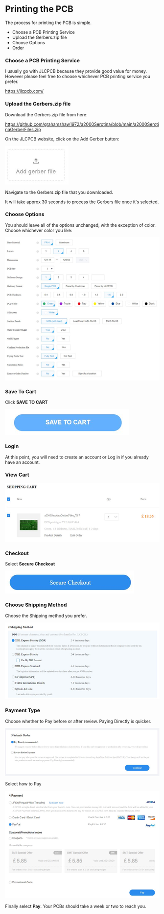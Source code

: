 # Printing the PCB

The process for printing the PCB is simple. 

* Choose a PCB Printing Service
* Upload the Gerbers.zip file
* Choose Options
* Order



### Choose a PCB Printing Service

I usually go with JLCPCB because they provide good value for money. However please feel free to choose whichever PCB printing service you prefer. 

https://jlcpcb.com/



### Upload the Gerbers.zip file

Download the Gerbers.zip file from here:

https://github.com/grahamshaw1972/a2000Serotina/blob/main/a2000SerotinaGerberFiles.zip



On the JLCPCB website, click on the Add Gerber button: 

![addGerber.JPG](addGerber.JPG)

Navigate to the Gerbers.zip file that you downloaded.

It will take approx 30 seconds to process the Gerbers file once it's selected. 



### Choose Options

You should leave all of the options unchanged, with the exception of color. Choose whichever color you like:

![options.JPG](options.JPG)

### Save To Cart

Click **SAVE TO CART**

![saveToCart.JPG](saveToCart.JPG)

### Login

At this point, you will need to create an account or Log in if you already have an account. 



### View Cart

![viewCart.JPG](viewCart.JPG)

### Checkout

Select **Secure Checkout**

![secureCheckout.JPG](secureCheckout.JPG)

### Choose Shipping Method

Choose the Shipping method you prefer. 

![shippingMethod.JPG](shippingMethod.JPG)



### Payment Type

Choose whether to Pay before or after review. Paying Directly is quicker. 

![paymentType.JPG](paymentType.JPG)

Select how to Pay

![payment.JPG](payment.JPG)

Finally select **Pay**. Your PCBs should take a week or two to reach you. 
